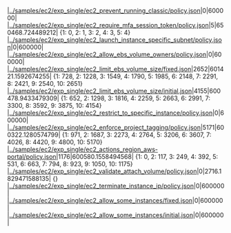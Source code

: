 |[../samples/ec2/exp_single/ec2_prevent_running_classic/policy.json](../samples/ec2/exp_single/ec2_prevent_running_classic/policy.json)|0|600000|
|[../samples/ec2/exp_single/ec2_require_mfa_session_token/policy.json](../samples/ec2/exp_single/ec2_require_mfa_session_token/policy.json)|5|650468.724489212|
{1: 0, 2: 1, 3: 2, 4: 3, 5: 4}
|[../samples/ec2/exp_single/ec2_launch_instance_specific_subnet/policy.json](../samples/ec2/exp_single/ec2_launch_instance_specific_subnet/policy.json)|0|600000|
|[../samples/ec2/exp_single/ec2_allow_ebs_volume_owners/policy.json](../samples/ec2/exp_single/ec2_allow_ebs_volume_owners/policy.json)|0|600000|
|[../samples/ec2/exp_single/ec2_limit_ebs_volume_size/fixed.json](../samples/ec2/exp_single/ec2_limit_ebs_volume_size/fixed.json)|2652|601421.1592674255|
{1: 728, 2: 1228, 3: 1549, 4: 1790, 5: 1985, 6: 2148, 7: 2291, 8: 2421, 9: 2540, 10: 2651}
|[../samples/ec2/exp_single/ec2_limit_ebs_volume_size/initial.json](../samples/ec2/exp_single/ec2_limit_ebs_volume_size/initial.json)|4155|600478.9433479309|
{1: 652, 2: 1298, 3: 1816, 4: 2259, 5: 2663, 6: 2991, 7: 3300, 8: 3592, 9: 3875, 10: 4154}
|[../samples/ec2/exp_single/ec2_restrict_to_specific_instance/policy.json](../samples/ec2/exp_single/ec2_restrict_to_specific_instance/policy.json)|0|600000|
|[../samples/ec2/exp_single/ec2_enforce_project_tagging/policy.json](../samples/ec2/exp_single/ec2_enforce_project_tagging/policy.json)|5171|600322.1280574799|
{1: 971, 2: 1687, 3: 2273, 4: 2764, 5: 3206, 6: 3607, 7: 4026, 8: 4420, 9: 4800, 10: 5170}
|[../samples/ec2/exp_single/ec2_actions_region_aws-portal/policy.json](../samples/ec2/exp_single/ec2_actions_region_aws-portal/policy.json)|1176|600580.1558494568|
{1: 0, 2: 117, 3: 249, 4: 392, 5: 531, 6: 663, 7: 794, 8: 923, 9: 1050, 10: 1175}
|[../samples/ec2/exp_single/ec2_validate_attach_volume/policy.json](../samples/ec2/exp_single/ec2_validate_attach_volume/policy.json)|0|2716.1829471588135|
{}
|[../samples/ec2/exp_single/ec2_terminate_instance_ip/policy.json](../samples/ec2/exp_single/ec2_terminate_instance_ip/policy.json)|0|600000|
|[../samples/ec2/exp_single/ec2_allow_some_instances/fixed.json](../samples/ec2/exp_single/ec2_allow_some_instances/fixed.json)|0|600000|
|[../samples/ec2/exp_single/ec2_allow_some_instances/initial.json](../samples/ec2/exp_single/ec2_allow_some_instances/initial.json)|0|600000|
